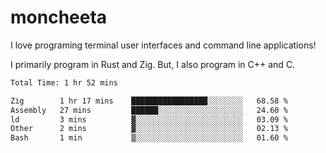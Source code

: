 # moncheeta

I love programing terminal user interfaces and command line applications!

I primarily program in Rust and Zig. But, I also program in C++ and C.

<!--START_SECTION:waka-->

```txt
Total Time: 1 hr 52 mins

Zig        1 hr 17 mins    █████████████████░░░░░░░░   68.58 %
Assembly   27 mins         ██████░░░░░░░░░░░░░░░░░░░   24.60 %
ld         3 mins          ▓░░░░░░░░░░░░░░░░░░░░░░░░   03.09 %
Other      2 mins          ▓░░░░░░░░░░░░░░░░░░░░░░░░   02.13 %
Bash       1 min           ▒░░░░░░░░░░░░░░░░░░░░░░░░   01.60 %
```

<!--END_SECTION:waka-->
